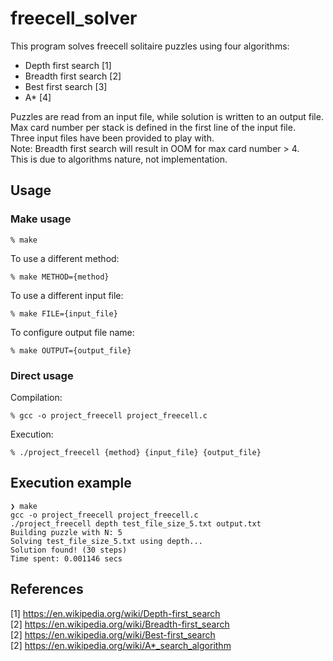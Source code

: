 # freecell_solver

This program solves freecell solitaire puzzles using four algorithms:
- Depth first search [1]
- Breadth first search [2]
- Best first search [3]
- A* [4]

Puzzles are read from an input file, while solution is written to an output file.
<br>
Max card number per stack is defined in the first line of the input file.
<br>
Three input files have been provided to play with.
<br>
Note: Breadth first search will result in OOM for max card number > 4.
<br>
This is due to algorithms nature, not implementation.

## Usage
### Make usage
```
% make
```
To use a different method:
```
% make METHOD={method}
```
To use a different input file:
```
% make FILE={input_file}
```
To configure output file name:
```
% make OUTPUT={output_file}
```

### Direct usage
Compilation:
```
% gcc -o project_freecell project_freecell.c
```
Execution:
```
% ./project_freecell {method} {input_file} {output_file}
```

## Execution example
```
❯ make
gcc -o project_freecell project_freecell.c
./project_freecell depth test_file_size_5.txt output.txt
Building puzzle with N: 5
Solving test_file_size_5.txt using depth...
Solution found! (30 steps)
Time spent: 0.001146 secs
```

## References
[1] https://en.wikipedia.org/wiki/Depth-first_search
<br>
[2] https://en.wikipedia.org/wiki/Breadth-first_search
<br>
[2] https://en.wikipedia.org/wiki/Best-first_search
<br>
[2] https://en.wikipedia.org/wiki/A*_search_algorithm
